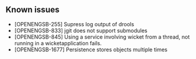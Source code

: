 Known issues
-----------------------

  * [OPENENGSB-255] Supress log output of drools
  * [OPENENGSB-833] jgit does not support submodules
  * [OPENENGSB-845] Using a service involving wicket from a thread, not running in a wicketapplication fails.
  * [OPENENGSB-1677] Persistence stores objects multiple times

